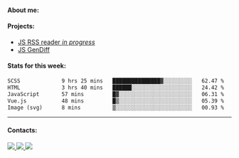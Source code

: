 #### About me:

#### Projects:
- [JS RSS reader *in progress*](https://github.com/GKoil/frontend-project-lvl3)
- [JS GenDiff](https://github.com/GKoil/GenDiff)

#### Stats for this week:
<!--START_SECTION:waka-->

```txt
SCSS             9 hrs 25 mins   ███████████████▓░░░░░░░░░   62.47 %
HTML             3 hrs 40 mins   ██████░░░░░░░░░░░░░░░░░░░   24.42 %
JavaScript       57 mins         █▓░░░░░░░░░░░░░░░░░░░░░░░   06.31 %
Vue.js           48 mins         █▒░░░░░░░░░░░░░░░░░░░░░░░   05.39 %
Image (svg)      8 mins          ▒░░░░░░░░░░░░░░░░░░░░░░░░   00.93 %
```

<!--END_SECTION:waka-->
---
#### Contacts:

<a target='_blank' title='LinkedIn' href="https://www.linkedin.com/in/gkoil/">
  <img src="https://img.shields.io/badge/LinkedIn-0077B5?style=for-the-badge&logo=linkedin&logoColor=white" />
</a>
<a target='_blank' title='Telegram' href="https://t.me/gkoil">
  <img src="https://img.shields.io/badge/Telegram-2CA5E0?style=for-the-badge&logo=telegram&logoColor=white" />
</a>
<a target='_blank' title='Gmail' href="mailto: gk.grigorev@gmail.com">
  <img src="https://img.shields.io/badge/Gmail-D14836?style=for-the-badge&logo=gmail&logoColor=white" />
</a>

